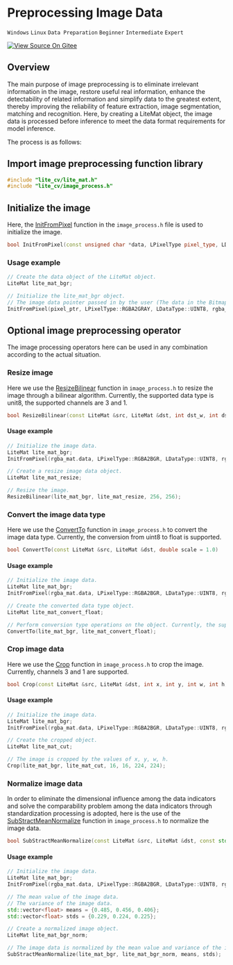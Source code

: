 # Preprocessing Image Data

`Windows` `Linux` `Data Preparation` `Beginner` `Intermediate` `Expert`

[![View Source On Gitee](../_static/logo_source.png)](https://gitee.com/mindspore/docs/blob/r1.1/tutorials/lite/source_en/use/image_processing.md)

## Overview

The main purpose of image preprocessing is to eliminate irrelevant information in the image, restore useful real information, enhance the detectability of related information and simplify data to the greatest extent, thereby improving the reliability of feature extraction, image segmentation, matching and recognition. Here, by creating a LiteMat object, the image data is processed before inference to meet the data format requirements for model inference.

The process is as follows:

## Import image preprocessing function library

```cpp
#include "lite_cv/lite_mat.h"
#include "lite_cv/image_process.h"
```

## Initialize the image

Here, the [InitFromPixel](https://www.mindspore.cn/doc/api_cpp/en/r1.1/dataset.html#initfrompixel) function in the `image_process.h` file is used to initialize the image.

```cpp
bool InitFromPixel(const unsigned char *data, LPixelType pixel_type, LDataType data_type, int w, int h, LiteMat &m)
```

### Usage example

```cpp
// Create the data object of the LiteMat object.
LiteMat lite_mat_bgr;

// Initialize the lite_mat_bgr object.
// The image data pointer passed in by the user (The data in the Bitmap corresponding to the Android platform).
InitFromPixel(pixel_ptr, LPixelType::RGBA2GRAY, LDataType::UINT8, rgba_mat.cols, rgba_mat.rows, lite_mat_bgr);
```

## Optional image preprocessing operator

The image processing operators here can be used in any combination according to the actual situation.

### Resize image

Here we use the [ResizeBilinear](https://www.mindspore.cn/doc/api_cpp/en/r1.1/dataset.html#resizebilinear) function in `image_process.h` to resize the image through a bilinear algorithm. Currently, the supported data type is unit8, the supported channels are 3 and 1.

```cpp
bool ResizeBilinear(const LiteMat &src, LiteMat &dst, int dst_w, int dst_h)
```

#### Usage example

```cpp
// Initialize the image data.
LiteMat lite_mat_bgr;
InitFromPixel(rgba_mat.data, LPixelType::RGBA2BGR, LDataType::UINT8, rgba_mat.cols, rgba_mat.rows, lite_mat_bgr);

// Create a resize image data object.
LiteMat lite_mat_resize;

// Resize the image.
ResizeBilinear(lite_mat_bgr, lite_mat_resize, 256, 256);
```

### Convert the image data type

Here we use the [ConvertTo](https://www.mindspore.cn/doc/api_cpp/en/r1.1/dataset.html#convertto) function in `image_process.h` to convert the image data type. Currently, the conversion from uint8 to float is supported.

```cpp
bool ConvertTo(const LiteMat &src, LiteMat &dst, double scale = 1.0)
```

#### Usage example

```cpp
// Initialize the image data.
LiteMat lite_mat_bgr;
InitFromPixel(rgba_mat.data, LPixelType::RGBA2BGR, LDataType::UINT8, rgba_mat.cols, rgba_mat.rows, lite_mat_bgr);

// Create the converted data type object.
LiteMat lite_mat_convert_float;

// Perform conversion type operations on the object. Currently, the supported conversion is to convert uint8 to float.
ConvertTo(lite_mat_bgr, lite_mat_convert_float);
```

### Crop image data

Here we use the [Crop](https://www.mindspore.cn/doc/api_cpp/en/r1.1/dataset.html#crop) function in `image_process.h` to crop the image. Currently, channels 3 and 1 are supported.

```cpp
bool Crop(const LiteMat &src, LiteMat &dst, int x, int y, int w, int h)
```

#### Usage example

```cpp
// Initialize the image data.
LiteMat lite_mat_bgr;
InitFromPixel(rgba_mat.data, LPixelType::RGBA2BGR, LDataType::UINT8, rgba_mat.cols, rgba_mat.rows, lite_mat_bgr);

// Create the cropped object.
LiteMat lite_mat_cut;

// The image is cropped by the values of x, y, w, h.
Crop(lite_mat_bgr, lite_mat_cut, 16, 16, 224, 224);
```

### Normalize image data

In order to eliminate the dimensional influence among the data indicators and solve the comparability problem among the data indicators through standardization processing is adopted, here is the use of the [SubStractMeanNormalize](https://www.mindspore.cn/doc/api_cpp/en/r1.1/dataset.html#substractmeannormalize) function in `image_process.h` to normalize the image data.

```cpp
bool SubStractMeanNormalize(const LiteMat &src, LiteMat &dst, const std::vector<float> &mean, const std::vector<float> &std)
```

#### Usage example

```cpp
// Initialize the image data.
LiteMat lite_mat_bgr;
InitFromPixel(rgba_mat.data, LPixelType::RGBA2BGR, LDataType::UINT8, rgba_mat.cols, rgba_mat.rows, lite_mat_bgr);

// The mean value of the image data.
// The variance of the image data.
std::vector<float> means = {0.485, 0.456, 0.406};
std::vector<float> stds = {0.229, 0.224, 0.225};

// Create a normalized image object.
LiteMat lite_mat_bgr_norm;

// The image data is normalized by the mean value and variance of the image data.
SubStractMeanNormalize(lite_mat_bgr, lite_mat_bgr_norm, means, stds);
```

